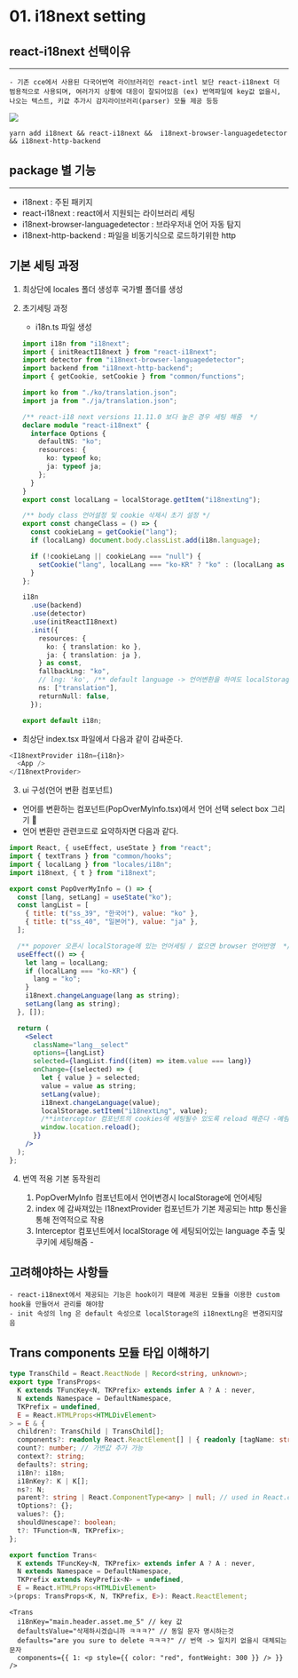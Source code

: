# 01. i18next setting

## react-i18next 선택이유

---

    - 기존 cce에서 사용된 다국어번역 라이브러리인 react-intl 보단 react-i18next 더 범용적으로 사용되며, 여러가지 상황에 대응이 잘되어있음 (ex) 번역파일에 key값 없을시, 나오는 텍스트, 키값 추가시 감지라이브러리(parser) 모듈 제공 등등 

  <img src='./img/b_pakagesetting.png' />

```
yarn add i18next && react-i18next &&  i18next-browser-languagedetector && i18next-http-backend
```

## package 별 기능

---

- i18next : 주된 패키지
- react-i18next : react에서 지원되는 라이브러리 세팅
- i18next-browser-languagedetector : 브라우저내 언어 자동 탐지
- i18next-http-backend : 파일을 비동기식으로 로드하기위한 http

## 기본 세팅 과정

1. 최상단에 locales 폴더 생성후 국가별 폴더를 생성

2. 초기세팅 과정

   - i18n.ts 파일 생성

   ```ts
   import i18n from "i18next";
   import { initReactI18next } from "react-i18next";
   import detector from "i18next-browser-languagedetector";
   import backend from "i18next-http-backend";
   import { getCookie, setCookie } from "common/functions";

   import ko from "./ko/translation.json";
   import ja from "./ja/translation.json";

   /** react-i18 next versions 11.11.0 보다 높은 경우 세팅 해줌  */
   declare module "react-i18next" {
     interface Options {
       defaultNS: "ko";
       resources: {
         ko: typeof ko;
         ja: typeof ja;
       };
     }
   }
   export const localLang = localStorage.getItem("i18nextLng");

   /** body class 언어설정 및 cookie 삭제시 초기 설정 */
   export const changeClass = () => {
     const cookieLang = getCookie("lang");
     if (localLang) document.body.classList.add(i18n.language);

     if (!cookieLang || cookieLang === "null") {
       setCookie("lang", localLang === "ko-KR" ? "ko" : (localLang as string));
     }
   };

   i18n
     .use(backend)
     .use(detector)
     .use(initReactI18next)
     .init({
       resources: {
         ko: { translation: ko },
         ja: { translation: ja },
       } as const,
       fallbackLng: "ko",
       // lng: 'ko', /** default language -> 언어변환을 하여도 localStorage에 i18nextLng 값으로 'ko'가 들어감 - 예림 */
       ns: ["translation"],
       returnNull: false,
     });

   export default i18n;
   ```

- 최상단 index.tsx 파일에서 다음과 같이 감싸준다.

```ts
<I18nextProvider i18n={i18n}>
  <App />
</I18nextProvider>
```

3. ui 구성(언어 변환 컴포넌트)

- 언어를 변환하는 컴포넌트(PopOverMyInfo.tsx)에서 언어 선택 select box 그리기 🐧
- 언어 변환만 관련코드로 요약하자면 다음과 같다.

```jsx
import React, { useEffect, useState } from "react";
import { textTrans } from "common/hooks";
import { localLang } from "locales/i18n";
import i18next, { t } from "i18next";

export const PopOverMyInfo = () => {
  const [lang, setLang] = useState("ko");
  const langList = [
    { title: t("ss_39", "한국어"), value: "ko" },
    { title: t("ss_40", "일본어"), value: "ja" },
  ];

  /** popover 오픈시 localStorage에 있는 언어세팅 / 없으면 browser 언어반영  */
  useEffect(() => {
    let lang = localLang;
    if (localLang === "ko-KR") {
      lang = "ko";
    }
    i18next.changeLanguage(lang as string);
    setLang(lang as string);
  }, []);

  return (
    <Select
      className="lang__select"
      options={langList}
      selected={langList.find((item) => item.value === lang)}
      onChange={(selected) => {
        let { value } = selected;
        value = value as string;
        setLang(value);
        i18next.changeLanguage(value);
        localStorage.setItem("i18nextLng", value);
        /**interceptor 컴포넌트의 cookies에 세팅될수 있도록 reload 해준다 -예림 */
        window.location.reload();
      }}
    />
  );
};
```

4. 번역 적용 기본 동작원리

   1. PopOverMyInfo 컴포넌트에서 언어변경시 localStorage에 언어세팅
   2. index 에 감싸져있는 I18nextProvider 컴포넌트가 기본 제공되는 http 통신을 통해 전역적으로 작용
   3. Interceptor 컴포넌트에서 localStorage 에 세팅되어있는 language 추출 및 쿠키에 세팅해줌 -
   <!-- 4. logout 시 현사용자가 선호하는 언어(일반적으로 브라우저 UI의 언어) -> navigator.language 로 세팅(기획에 따라 반영옵션) -->

## 고려해야하는 사항들

    - react-i18next에서 제공되는 기능은 hook이기 때문에 제공된 모듈을 이용한 custom hook을 만들어서 관리를 해야함
    - init 속성의 lng 은 default 속성으로 localStorage의 i18nextLng은 변경되지않음

## Trans components 모듈 타입 이해하기

```ts
type TransChild = React.ReactNode | Record<string, unknown>;
export type TransProps<
  K extends TFuncKey<N, TKPrefix> extends infer A ? A : never,
  N extends Namespace = DefaultNamespace,
  TKPrefix = undefined,
  E = React.HTMLProps<HTMLDivElement>
> = E & {
  children?: TransChild | TransChild[];
  components?: readonly React.ReactElement[] | { readonly [tagName: string]: React.ReactElement };
  count?: number; // 가변값 추가 가능
  context?: string;
  defaults?: string;
  i18n?: i18n;
  i18nKey?: K | K[];
  ns?: N;
  parent?: string | React.ComponentType<any> | null; // used in React.createElement if not null
  tOptions?: {};
  values?: {};
  shouldUnescape?: boolean;
  t?: TFunction<N, TKPrefix>;
};

export function Trans<
  K extends TFuncKey<N, TKPrefix> extends infer A ? A : never,
  N extends Namespace = DefaultNamespace,
  TKPrefix extends KeyPrefix<N> = undefined,
  E = React.HTMLProps<HTMLDivElement>
>(props: TransProps<K, N, TKPrefix, E>): React.ReactElement;
```

```tsx
<Trans
  i18nKey="main.header.asset.me_5" // key 값
  defaultsValue="삭제하시겠습니까 ㅋㅋㅋ?" // 동일 문자 명시하는것
  defaults="are you sure to delete ㅋㅋㅋ?" // 번역 -> 일치키 없을시 대체되는 문자
  components={{ 1: <p style={{ color: "red", fontWeight: 300 }} /> }}
/>
```

